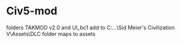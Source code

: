 # Civ5-mod
folders TAKMOD v2.0 and UI_bc1 add to C:\...\Sid Meier's Civilization V\Assets\DLC
folder maps to assets
